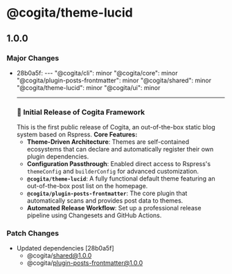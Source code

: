 # @cogita/theme-lucid

## 1.0.0

### Major Changes

- 28b0a5f: ---
  "@cogita/cli": minor
  "@cogita/core": minor
  "@cogita/plugin-posts-frontmatter": minor
  "@cogita/shared": minor
  "@cogita/theme-lucid": minor
  "@cogita/ui": minor
  ***
  ### 🎉 Initial Release of Cogita Framework
  This is the first public release of Cogita, an out-of-the-box static blog system based on Rspress.
  **Core Features:**
  - **Theme-Driven Architecture**: Themes are self-contained ecosystems that can declare and automatically register their own plugin dependencies.
  - **Configuration Passthrough**: Enabled direct access to Rspress's `themeConfig` and `builderConfig` for advanced customization.
  - **`@cogita/theme-lucid`**: A fully functional default theme featuring an out-of-the-box post list on the homepage.
  - **`@cogita/plugin-posts-frontmatter`**: The core plugin that automatically scans and provides post data to themes.
  - **Automated Release Workflow**: Set up a professional release pipeline using Changesets and GitHub Actions.

### Patch Changes

- Updated dependencies [28b0a5f]
  - @cogita/shared@1.0.0
  - @cogita/plugin-posts-frontmatter@1.0.0
